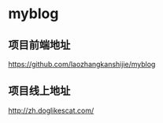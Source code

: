 # myblog

## 项目前端地址 
https://github.com/laozhangkanshijie/myblog
## 项目线上地址 
http://zh.doglikescat.com/


